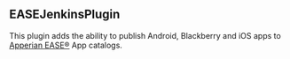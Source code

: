 EASEJenkinsPlugin
-----------------

This plugin adds the ability to publish Android, Blackberry and iOS apps
 to [Apperian EASE®](http://www.apperian.com/enterprise-mobility-solution/ease-platform/) App catalogs.
